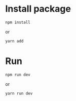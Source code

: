# Install package 

```shell
npm install
```
or
```shell
yarn add
```
# Run

```shell
npm run dev
```
or 
```shell
yarn run dev
```
